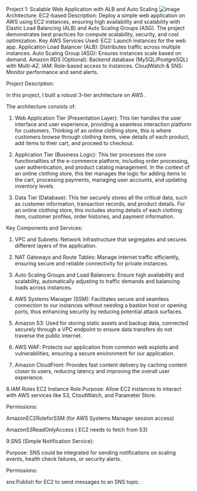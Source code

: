 Project 1: Scalable Web Application with ALB and Auto Scaling
![image](https://github.com/user-attachments/assets/fd920870-a66b-45a3-8c38-954855eff6d4)
Architecture: EC2-based
Description:
Deploy a simple web application on AWS using EC2 instances, ensuring high availability and scalability with Elastic Load Balancing (ALB) and Auto Scaling Groups (ASG). The project demonstrates best practices for compute scalability, security, and cost optimization.
Key AWS Services Used:
EC2: Launch instances for the web app.
Application Load Balancer (ALB): Distributes traffic across multiple instances.
Auto Scaling Group (ASG): Ensures instances scale based on demand.
Amazon RDS (Optional): Backend database (MySQL/PostgreSQL) with Multi-AZ.
IAM: Role-based access to instances.
CloudWatch & SNS: Monitor performance and send alerts.

Project Description:

In this project, I built a robust 3-tier architecture on AWS .

The architecture consists of:

1. Web Application Tier (Presentation Layer): This tier handles the user interface and user experience, providing a seamless interaction platform for customers. Thinking of an online clothing store, this is where customers browse through clothing items, view details of each product, add items to their cart, and proceed to checkout.

2. Application Tier (Business Logic): This tier processes the core functionalities of the e-commerce platform, including order processing, user authentication, and product catalog management. In the context of an online clothing store, this tier manages the logic for adding items to the cart, processing payments, managing user accounts, and updating inventory levels.

3. Data Tier (Database): This tier securely stores all the critical data, such as customer information, transaction records, and product details. For an online clothing store, this includes storing details of each clothing item, customer profiles, order histories, and payment information.

Key Components and Services:

1. VPC and Subnets: Network infrastructure that segregates and secures different layers of the application.

2. NAT Gateways and Route Tables: Manage internet traffic efficiently, ensuring secure and reliable connectivity for private instances.

3. Auto Scaling Groups and Load Balancers: Ensure high availability and scalability, automatically adjusting to traffic demands and balancing loads across instances.

4. AWS Systems Manager (SSM): Facilitates secure and seamless connection to our instances without needing a bastion host or opening ports, thus enhancing security by reducing potential attack surfaces.

5. Amazon S3: Used for storing static assets and backup data, connected securely through a VPC endpoint to ensure data transfers do not traverse the public internet.

6. AWS WAF: Protects our application from common web exploits and vulnerabilities, ensuring a secure environment for our application.

7. Amazon CloudFront: Provides fast content delivery by caching content closer to users, reducing latency and improving the overall user experience.

8.IAM Roles
    EC2 Instance Role
Purpose: Allow EC2 instances to interact with AWS services like S3, CloudWatch, and Parameter Store.

Permissions:

AmazonEC2RoleforSSM (for AWS Systems Manager session access)

AmazonS3ReadOnlyAccess ( EC2 needs to fetch from S3)

9.SNS (Simple Notification Service):

Purpose: SNS could be integrated for sending notifications on scaling events, health check failures, or security alerts.

Permissions:

sns:Publish for EC2 to send messages to an SNS topic.


